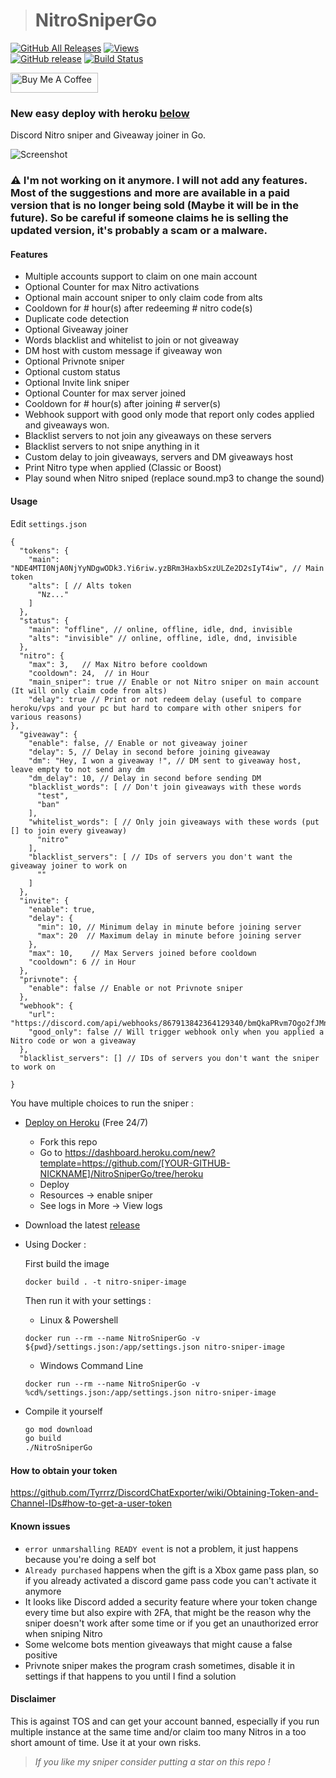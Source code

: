 > # NitroSniperGo

[![GitHub All Releases](https://img.shields.io/github/downloads/vedza/NitroSniperGo/total?style=flat)](https://github.com/vedza/NitroSniperGo/releases)
[![Views](https://hits.seeyoufarm.com/api/count/incr/badge.svg?url=https://github.com/Vedza/NitroSniperGo&title=Views)](https://github.com/Vedza/NitroSniperGo)  
[![GitHub release](https://img.shields.io/github/release/Vedzaa/NitroSniperGo.svg?style=flat)](https://github.com/Vedzaa/NitroSniperGo/releases)
[![Build Status](https://travis-ci.com/Vedza/NitroSniperGo.svg?branch=master)](https://travis-ci.com/Vedza/NitroSniperGo)

<a href="https://www.buymeacoffee.com/Vedza" target="_blank"><img src="https://cdn.buymeacoffee.com/buttons/default-orange.png" alt="Buy Me A Coffee" height="32" width="140"></a>

### New easy deploy with heroku [below](https://github.com/Vedza/NitroSniperGo#usage) 
<!-- [![Deploy](https://www.herokucdn.com/deploy/button.svg)](https://heroku.com/deploy?template=https://github.com/Vedza/NitroSniperGo/tree/heroku)
<a href="https://repl.it/github/Vedza/NitroSniperGo" target="_blank"><img src="https://repl.it/badge/github/Vedza/NitroSniperGo" alt="Deploy on Repl.it" height="32" width="160"></a>-->

Discord Nitro sniper and Giveaway joiner in Go.

![Screenshot](screenshot.png)

### ⚠️ I'm not working on it anymore. I will not add any features. Most of the suggestions and more are available in a paid version that is no longer being sold (Maybe it will be in the future). So be careful if someone claims he is selling the updated version, it's probably a scam or a malware.

#### Features

* Multiple accounts support to claim on one main account
* Optional Counter for max Nitro activations
* Optional main account sniper to only claim code from alts
* Cooldown for # hour(s) after redeeming # nitro code(s)
* Duplicate code detection
* Optional Giveaway joiner
* Words blacklist and whitelist to join or not giveaway
* DM host with custom message if giveaway won
* Optional Privnote sniper
* Optional custom status
* Optional Invite link sniper
* Optional Counter for max server joined
* Cooldown for # hour(s) after joining # server(s)
* Webhook support with good only mode that report only codes applied and giveaways won.
* Blacklist servers to not join any giveaways on these servers
* Blacklist servers to not snipe anything in it
* Custom delay to join giveaways, servers and DM giveaways host
* Print Nitro type when applied (Classic or Boost)
* Play sound when Nitro sniped (replace sound.mp3 to change the sound)

#### Usage

Edit `settings.json`

``` json5
{
  "tokens": {
    "main": "NDE4MTI0NjA0NjYyNDgwODk3.Yi6riw.yzBRm3HaxbSxzULZe2D2sIyT4iw", // Main token
    "alts": [ // Alts token
      "Nz..."
    ]
  },
  "status": {
    "main": "offline", // online, offline, idle, dnd, invisible
    "alts": "invisible" // online, offline, idle, dnd, invisible
  },
  "nitro": {
    "max": 3,   // Max Nitro before cooldown
    "cooldown": 24,  // in Hour
    "main_sniper": true // Enable or not Nitro sniper on main account (It will only claim code from alts)
    "delay": true // Print or not redeem delay (useful to compare heroku/vps and your pc but hard to compare with other snipers for various reasons)
},
  "giveaway": {
    "enable": false, // Enable or not giveaway joiner
    "delay": 5, // Delay in second before joining giveaway
    "dm": "Hey, I won a giveaway !", // DM sent to giveaway host, leave empty to not send any dm
    "dm_delay": 10, // Delay in second before sending DM
    "blacklist_words": [ // Don't join giveaways with these words
      "test",
      "ban"
    ],
    "whitelist_words": [ // Only join giveaways with these words (put [] to join every giveaway)
      "nitro"
    ],
    "blacklist_servers": [ // IDs of servers you don't want the giveaway joiner to work on
      ""  
    ]
  },
  "invite": {
    "enable": true,
    "delay": {
      "min": 10, // Minimum delay in minute before joining server
      "max": 20  // Maximum delay in minute before joining server
    },
    "max": 10,    // Max Servers joined before cooldown
    "cooldown": 6 // in Hour
  },
  "privnote": {
    "enable": false // Enable or not Privnote sniper
  },
  "webhook": {
    "url": "https://discord.com/api/webhooks/867913842364129340/bmQkaPRvm7Ogo2fJMn5xb4whmOvCUqocV9GMMeENfGt74taHLiObiu4ZoiyFHnRVZcjn",
    "good_only": false // Will trigger webhook only when you applied a Nitro code or won a giveaway
  },
  "blacklist_servers": [] // IDs of servers you don't want the sniper to work on

}
```

You have multiple choices to run the sniper :

- [Deploy on Heroku](https://heroku.com/) (Free 24/7)
    * Fork this repo
    * Go to https://dashboard.heroku.com/new?template=https://github.com/[YOUR-GITHUB-NICKNAME]/NitroSniperGo/tree/heroku
    * Deploy
    * Resources -> enable sniper
    * See logs in More -> View logs

- Download the latest [release](https://github.com/Vedza/NitroSniperGo/releases)

- Using Docker :

  First build the image
  
  
    `docker build . -t nitro-sniper-image`
 
     Then run it with your settings :
     - Linux & Powershell

      docker run --rm --name NitroSniperGo -v ${pwd}/settings.json:/app/settings.json nitro-sniper-image
     - Windows Command Line 
     
      docker run --rm --name NitroSniperGo -v %cd%/settings.json:/app/settings.json nitro-sniper-image
- Compile it yourself
  ``` sh
  go mod download
  go build
  ./NitroSniperGo
  ```

 <!-- - [Deploy on Repl.it](https://repl.it/github/Vedza/NitroSniperGo) -->

#### How to obtain your token

https://github.com/Tyrrrz/DiscordChatExporter/wiki/Obtaining-Token-and-Channel-IDs#how-to-get-a-user-token

#### Known issues

* `error unmarshalling READY event` is not a problem, it just happens because you're doing a self bot
* `Already purchased` happens when the gift is a Xbox game pass plan, so if you already activated a discord game pass
  code you can't activate it anymore
* It looks like Discord added a security feature where your token change every time but also expire with 2FA, that might
  be the reason why the sniper doesn't work after some time or if you get an unauthorized error when sniping Nitro
* Some welcome bots mention giveaways that might cause a false positive
* Privnote sniper makes the program crash sometimes, disable it in settings if that happens to you until I find a
  solution

#### Disclaimer

This is against TOS and can get your account banned, especially if you run multiple instance at the same time and/or
claim too many Nitros in a too short amount of time. Use it at your own risks.

> *If you like my sniper consider putting a star on this repo !*
